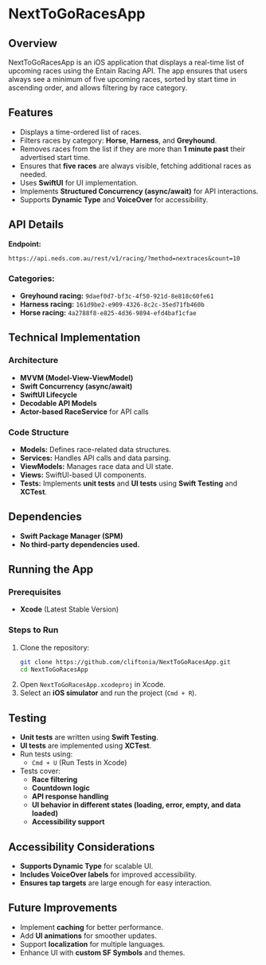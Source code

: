 # NextToGoRacesApp

## Overview
NextToGoRacesApp is an iOS application that displays a real-time list of upcoming races using the Entain Racing API. The app ensures that users always see a minimum of five upcoming races, sorted by start time in ascending order, and allows filtering by race category.

## Features
- Displays a time-ordered list of races.
- Filters races by category: **Horse**, **Harness**, and **Greyhound**.
- Removes races from the list if they are more than **1 minute past** their advertised start time.
- Ensures that **five races** are always visible, fetching additional races as needed.
- Uses **SwiftUI** for UI implementation.
- Implements **Structured Concurrency (async/await)** for API interactions.
- Supports **Dynamic Type** and **VoiceOver** for accessibility.

## API Details
**Endpoint:**  
```
https://api.neds.com.au/rest/v1/racing/?method=nextraces&count=10
```

### Categories:
- **Greyhound racing:** `9daef0d7-bf3c-4f50-921d-8e818c60fe61`
- **Harness racing:** `161d9be2-e909-4326-8c2c-35ed71fb460b`
- **Horse racing:** `4a2788f8-e825-4d36-9894-efd4baf1cfae`

## Technical Implementation
### Architecture
- **MVVM (Model-View-ViewModel)**
- **Swift Concurrency (async/await)**
- **SwiftUI Lifecycle**
- **Decodable API Models**
- **Actor-based RaceService** for API calls

### Code Structure
- **Models:** Defines race-related data structures.
- **Services:** Handles API calls and data parsing.
- **ViewModels:** Manages race data and UI state.
- **Views:** SwiftUI-based UI components.
- **Tests:** Implements **unit tests** and **UI tests** using **Swift Testing** and **XCTest**.

## Dependencies
- **Swift Package Manager (SPM)**
- **No third-party dependencies used.**

## Running the App
### Prerequisites
- **Xcode** (Latest Stable Version)

### Steps to Run
1. Clone the repository:
   ```sh
   git clone https://github.com/cliftonia/NextToGoRacesApp.git
   cd NextToGoRacesApp
   ```
2. Open `NextToGoRacesApp.xcodeproj` in Xcode.
3. Select an **iOS simulator** and run the project (`Cmd + R`).

## Testing
- **Unit tests** are written using **Swift Testing**.
- **UI tests** are implemented using **XCTest**.
- Run tests using:
  - `Cmd + U` (Run Tests in Xcode)
- Tests cover:
  - **Race filtering**
  - **Countdown logic**
  - **API response handling**
  - **UI behavior in different states (loading, error, empty, and data loaded)**
  - **Accessibility support**

## Accessibility Considerations
- **Supports Dynamic Type** for scalable UI.
- **Includes VoiceOver labels** for improved accessibility.
- **Ensures tap targets** are large enough for easy interaction.

## Future Improvements
- Implement **caching** for better performance.
- Add **UI animations** for smoother updates.
- Support **localization** for multiple languages.
- Enhance UI with **custom SF Symbols** and themes.
